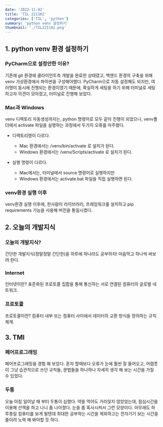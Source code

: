 ```yaml
---
date: '2022-11-02'
title: 'TIL 221102'
categories: ['TIL', 'python']
summary: 'python venv 설정하기'
thumbnail: './TIL221102.png'
---
```


## 1. python venv 환경 설정하기

### PyCharm으로 설정안한 이유?

기존에 git 환경에 클라이언트측 개발을 완료한 상태였고, 백엔드 환경의 구축을 위해 venv 가상환경에서 파이썬을 구성해야했다. PyCharm으로 자동 설정해도 되지만, 여러명이 동시에 진행되는 환경이였기 때문에, 확실하게 세팅을 하기 위해 터미널로 세팅하고자 의견이 모아졌고, 터미널로 진행해 보았다.

### Mac과 Windows

venv 디렉토리 자동생성까지는, python 명령어로 모두 같이 진행이 되었으나, venv폴더에서 activate 파일을 실행하는 과정에서 두가지 오류를 마주했다.

- 디렉토리명이 다르다.

  - Mac 환경에서는 /venv/bin/activate 로 설치가 된다.
  - Windows 환경에서는 /venv/Scripts/activate 로 설치가 된다.

- 실행 명령이 다르다.
  - Mac에서는, 터미널에서 source 명령어로 실행하지만
  - Windows 환경에서는 activate.bat 파일을 직접 실행하면 된다.

### venv환경 실행 이후

venv환경 실행 이후에, 한사람이 라이브러리, 프레임워크를 설치하고 pip requirements 기능을 사용해 버전을 통일시켰다.

## 2. 오늘의 개발지식

### 오늘의 개발지식?

간단한 개발지식(정말정말 간단한)을 하루에 하나라도 공부하자! 마음먹고 하나씩 써보려 한다.

### Internet

인터넷이란? 표준화된 프로토콜 집합을 통해 통신하는 서로 연결된 컴퓨터의 글로벌 네트워크.

### 프로토콜

프로토콜이란? 컴퓨터 내부 또는 컴퓨터 사이에서 데이터의 교환 방식을 정의하는 규칙 체계.

## 3. TMI

### 페어프로그래밍

페어프로그래밍을 경험 해 보았다. 혼자 할때보다 오류가 눈에 훨씬 잘 들어오고, 어렴풋이 그냥 습관적으로 쓰던 규칙들, 문법들을 하나하나 자세히 생각 해 보는 시간을 가질 수 있었다.

### 두통

오늘 아침 일어날 때 부터 두통이 심했다. 약을 먹어도 가라앉지 않았었는데, 점심시간을 이용해 산책을 하고 나니 좀 나아졌다. 눈을 좀 혹사시켜서 그런 모양이다. 아무래도 하루종일 컴퓨터를 보게 될텐데 최대한 공부하는 시간을 제외하고는 전자기기 보는 시간을 줄이려 노력 해 봐야할 듯 하다.
